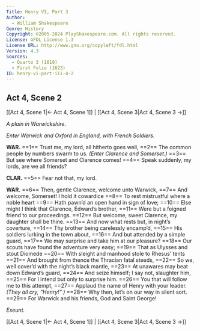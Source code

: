 ```yaml
---
Title: Henry VI, Part 3
Author: 
  - William Shakespeare
Genre: History
Copyright: ©2005-2024 PlayShakespeare.com. All rights reserved.
License: GFDL License 1.3
License URL: http://www.gnu.org/copyleft/fdl.html
Version: 4.3
Sources:
  - Quarto 3 (1619)
  - First Folio (1623)
ID: henry-vi-part-iii-4-2
---
```


## Act 4, Scene 2
[[Act 4, Scene 1|← Act 4, Scene 1]] | [[Act 4, Scene 3|Act 4, Scene 3 →]]

*A plain in Warwickshire.*

*Enter Warwick and Oxford in England, with French Soldiers.*

**WAR.**
==1== Trust me, my lord, all hitherto goes well,
==2== The common people by numbers swarm to us.
*(Enter Clarence and Somerset.)*
==3== But see where Somerset and Clarence comes!
==4== Speak suddenly, my lords, are we all friends?

**CLAR.**
==5== Fear not that, my lord.

**WAR.**
==6== Then, gentle Clarence, welcome unto Warwick,
==7== And welcome, Somerset! I hold it cowardice
==8== To rest mistrustful where a noble heart
==9== Hath pawn’d an open hand in sign of love;
==10== Else might I think that Clarence, Edward’s brother,
==11== Were but a feigned friend to our proceedings.
==12== But welcome, sweet Clarence, my daughter shall be thine.
==13== And now what rests but, in night’s coverture,
==14== Thy brother being carelessly encamp’d,
==15== His soldiers lurking in the town about,
==16== And but attended by a simple guard,
==17== We may surprise and take him at our pleasure?
==18== Our scouts have found the adventure very easy;
==19== That as Ulysses and stout Diomede
==20== With sleight and manhood stole to Rhesus’ tents
==21== And brought from thence the Thracian fatal steeds,
==22== So we, well cover’d with the night’s black mantle,
==23== At unawares may beat down Edward’s guard,
==24== And seize himself; I say not, slaughter him,
==25== For I intend but only to surprise him.
==26== You that will follow me to this attempt,
==27== Applaud the name of Henry with your leader.
*(They all cry, “Henry!” )*
==28== Why then, let’s on our way in silent sort.
==29== For Warwick and his friends, God and Saint George!

*Exeunt.*

[[Act 4, Scene 1|← Act 4, Scene 1]] | [[Act 4, Scene 3|Act 4, Scene 3 →]]
